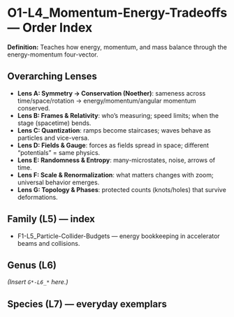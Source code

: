 # O1-L4_Momentum-Energy-Tradeoffs — Order Index
**Definition:** Teaches how energy, momentum, and mass balance through the energy-momentum four-vector.
## Overarching Lenses

- **Lens A: Symmetry -> Conservation (Noether)**: sameness across time/space/rotation → energy/momentum/angular momentum conserved.
- **Lens B: Frames & Relativity**: who’s measuring; speed limits; when the stage (spacetime) bends.
- **Lens C: Quantization**: ramps become staircases; waves behave as particles and vice-versa.
- **Lens D: Fields & Gauge**: forces as fields spread in space; different “potentials” = same physics.
- **Lens E: Randomness & Entropy**: many-microstates, noise, arrows of time.
- **Lens F: Scale & Renormalization**: what matters changes with zoom; universal behavior emerges.
- **Lens G: Topology & Phases**: protected counts (knots/holes) that survive deformations.

## Family (L5) — index
- F1-L5_Particle-Collider-Budgets — energy bookkeeping in accelerator beams and collisions.
## Genus (L6)
_(Insert `G*-L6_*` here.)_
## Species (L7) — everyday exemplars
